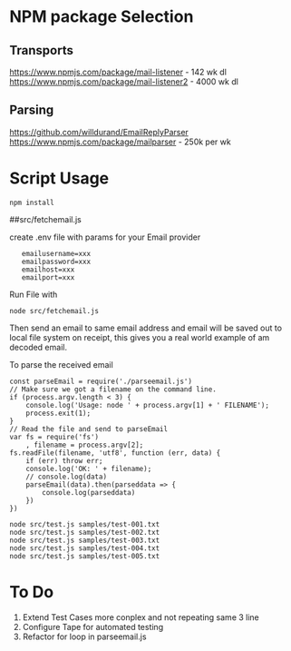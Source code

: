 # NPM package Selection

## Transports
https://www.npmjs.com/package/mail-listener - 142 wk dl
https://www.npmjs.com/package/mail-listener2 - 4000 wk dl

## Parsing
https://github.com/willdurand/EmailReplyParser
https://www.npmjs.com/package/mailparser - 250k per wk


# Script Usage



```
npm install
``` 

##src/fetchemail.js 

create .env file with params for your Email provider
```
   emailusername=xxx
   emailpassword=xxx
   emailhost=xxx
   emailport=xxx
```
Run File with
```
node src/fetchemail.js
```

Then send an email to same email address and email will be saved out to local file system on receipt, this gives you a real world example of am decoded email.


To parse the received email 

```
const parseEmail = require('./parseemail.js')
// Make sure we got a filename on the command line.
if (process.argv.length < 3) {
    console.log('Usage: node ' + process.argv[1] + ' FILENAME');
    process.exit(1);
}
// Read the file and send to parseEmail
var fs = require('fs')
    , filename = process.argv[2];
fs.readFile(filename, 'utf8', function (err, data) {
    if (err) throw err;
    console.log('OK: ' + filename);
    // console.log(data)
    parseEmail(data).then(parseddata => {
        console.log(parseddata)
    })
})
```

```
node src/test.js samples/test-001.txt
node src/test.js samples/test-002.txt
node src/test.js samples/test-003.txt
node src/test.js samples/test-004.txt
node src/test.js samples/test-005.txt
```

# To Do

1. Extend Test Cases more conplex and not repeating same 3 line
2. Configure Tape for automated testing
3. Refactor for loop in parseemail.js

